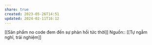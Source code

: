 ```yaml
---
share: true
created: 2023-05-26T14:51
updated: 2024-02-11T16:12
---
```

[[Sản phẩm no code đem đến sự phản hồi tức thời]]
Nguồn:: [[Tự ngẫm nghĩ, trải nghiệm]]
